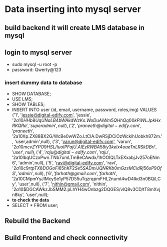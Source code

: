 # Data inserting into mysql server
## build backend it will create LMS database in mysql
## login to mysql server
- sudo mysql -u root -p
- password: Qwerty@123
### insert dummy data to database
- SHOW DATABASE;
- USE LMS;
- SHOW TABLES;
- INSERT INTO user (id, email, username, password, roles,img)
VALUES
('1', 'jessie@digital-edify.com', 'jessie', '$2a$10$HHb8UqUNaLB4bWAkdWzKs.WoDuAiWm5QHhQq00kPiWLJpkHxRKQRa', 'superadmin',null),
('2', 'praneeth@digital-edify.com', 'praneeth', '$2a$10$Xp.ZX88BX2G/WcBe0wWZo.LtClA.DwRSjDCiOzWckihUobkh872m.', 'user,admin',null),
('3', 'varun@digital-edify.com', 'varun', '$2a$10$mcvZYPO9HSL/luoIPFajU.AlEzRWBA58iy3kelx4oaeTnLRSkDBri', 'user',null),
('4', 'raju@digital-edify.com', 'raju', '$2a$10$lbqUCzxPwn.TNb7umLTmBeCAwdx/1hOOIQLTxEXxabjJv257oENm6', 'admin',null),
('5', 'ravi@digital-edify.com', 'ravi', '$2a$10$c9rtpTX8DOGoFi65hKF2Se5SADmiJQNRKb0mGzsMCidRj56sP9OfS', 'admin',null),
('6', 'farhath@gmail.com', 'farhath', '$2a$10$CMpmYyJIMcySe1yP57D55uTqzrqpmFHL2numt4wD4lkd3n0BQiLCy', 'user',null),
('7', 'nithin@gmail.com', 'nithin', '$2a$10$DGCAWkzJbSMM2.pLhYH4wOnbzg2DQGES/vlQ8v3CD/tT8mXvjn8ky', 'user',null);
- **to check the data**
- SELECT * FROM user;
## Rebuild the Backend
## Build Frontend and check connectivity
